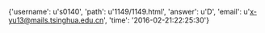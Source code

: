 {'username': u's0140', 'path': u'1149/1149.html', 'answer': u'D', 'email': u'x-yu13@mails.tsinghua.edu.cn', 'time': '2016-02-21:22:25:30'}